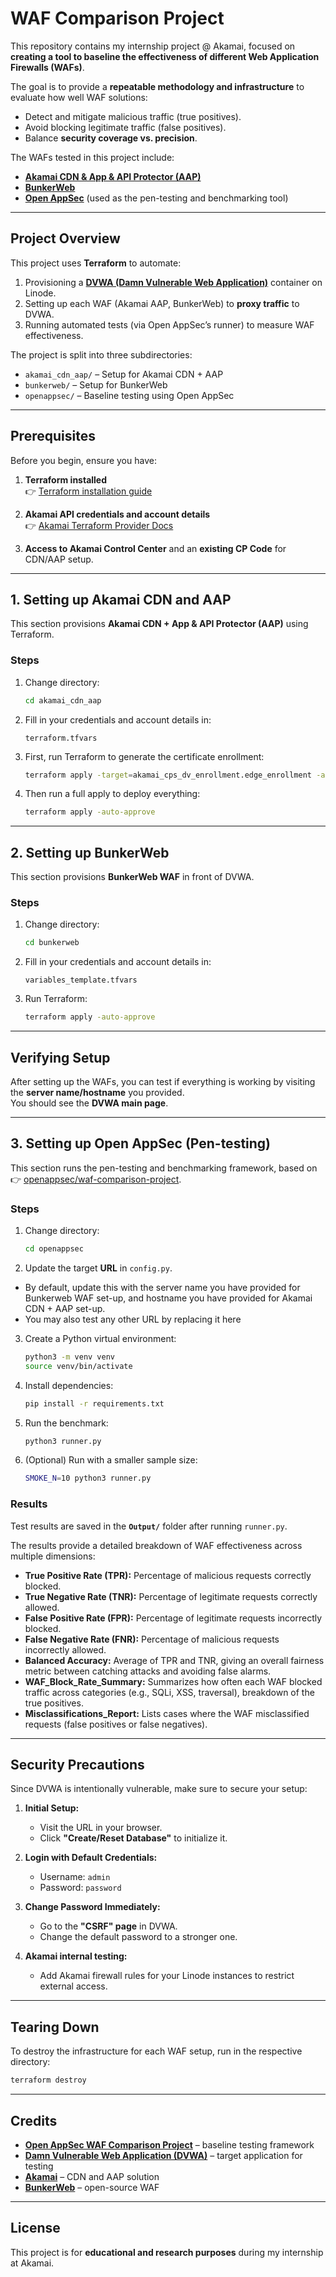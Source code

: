 # WAF Comparison Project

This repository contains my internship project @ Akamai, focused on **creating a tool to baseline the effectiveness of different Web Application Firewalls (WAFs)**.  

The goal is to provide a **repeatable methodology and infrastructure** to evaluate how well WAF solutions:  
- Detect and mitigate malicious traffic (true positives).  
- Avoid blocking legitimate traffic (false positives).  
- Balance **security coverage vs. precision**.  

The WAFs tested in this project include:  
- [**Akamai CDN & App & API Protector (AAP)**](https://www.akamai.com/)  
- [**BunkerWeb**](https://bunkerweb.io/)  
- [**Open AppSec**](https://www.openappsec.io/) (used as the pen-testing and benchmarking tool)  

---

## Project Overview

This project uses **Terraform** to automate:  
1. Provisioning a [**DVWA (Damn Vulnerable Web Application)**](https://github.com/digininja/DVWA) container on Linode.  
2. Setting up each WAF (Akamai AAP, BunkerWeb) to **proxy traffic** to DVWA.  
3. Running automated tests (via Open AppSec’s runner) to measure WAF effectiveness.  

The project is split into three subdirectories:  
- `akamai_cdn_aap/` – Setup for Akamai CDN + AAP  
- `bunkerweb/` – Setup for BunkerWeb  
- `openappsec/` – Baseline testing using Open AppSec  

---

## Prerequisites

Before you begin, ensure you have:

1. **Terraform installed**  
   👉 [Terraform installation guide](https://www.linode.com/docs/guides/how-to-build-your-infrastructure-using-terraform-and-linode/)

2. **Akamai API credentials and account details**  
   👉 [Akamai Terraform Provider Docs](https://techdocs.akamai.com/terraform/docs/overview)

3. **Access to Akamai Control Center** and an **existing CP Code** for CDN/AAP setup.

---

## 1. Setting up Akamai CDN and AAP

This section provisions **Akamai CDN + App & API Protector (AAP)** using Terraform.

### Steps

1. Change directory:
   ```bash
   cd akamai_cdn_aap
   ```

2. Fill in your credentials and account details in:
   ```
   terraform.tfvars
   ```

3. First, run Terraform to generate the certificate enrollment:
   ```bash
   terraform apply -target=akamai_cps_dv_enrollment.edge_enrollment -auto-approve
   ```

4. Then run a full apply to deploy everything:
   ```bash
   terraform apply -auto-approve
   ```
---

## 2. Setting up BunkerWeb

This section provisions **BunkerWeb WAF** in front of DVWA.

### Steps

1. Change directory:
   ```bash
   cd bunkerweb
   ```

2. Fill in your credentials and account details in:
   ```
   variables_template.tfvars
   ```

3. Run Terraform:
   ```bash
   terraform apply -auto-approve
   ```

---

## Verifying Setup

After setting up the WAFs, you can test if everything is working by visiting the **server name/hostname** you provided.  
You should see the **DVWA main page**.

---

## 3. Setting up Open AppSec (Pen-testing)

This section runs the pen-testing and benchmarking framework, based on  
👉 [openappsec/waf-comparison-project](https://github.com/openappsec/waf-comparison-project).

### Steps

1. Change directory:
   ```bash
   cd openappsec
   ```

2. Update the target **URL** in `config.py`.
- By default, update this with the server name you have provided for Bunkerweb WAF set-up, and hostname you have provided for Akamai CDN + AAP set-up.
- You may also test any other URL by replacing it here

3. Create a Python virtual environment:
   ```bash
   python3 -m venv venv
   source venv/bin/activate
   ```

4. Install dependencies:
   ```bash
   pip install -r requirements.txt
   ```

5. Run the benchmark:
   ```bash
   python3 runner.py
   ```

6. (Optional) Run with a smaller sample size:
   ```bash
   SMOKE_N=10 python3 runner.py
   ```

### Results
Test results are saved in the **`Output/`** folder after running `runner.py`.

The results provide a detailed breakdown of WAF effectiveness across multiple dimensions:

- **True Positive Rate (TPR):** Percentage of malicious requests correctly blocked.  
- **True Negative Rate (TNR):** Percentage of legitimate requests correctly allowed.  
- **False Positive Rate (FPR):** Percentage of legitimate requests incorrectly blocked.  
- **False Negative Rate (FNR):** Percentage of malicious requests incorrectly allowed.  
- **Balanced Accuracy:** Average of TPR and TNR, giving an overall fairness metric between catching attacks and avoiding false alarms.  
- **WAF_Block_Rate_Summary:** Summarizes how often each WAF blocked traffic across categories (e.g., SQLi, XSS, traversal), breakdown of the true positives.
- **Misclassifications_Report:** Lists cases where the WAF misclassified requests (false positives or false negatives).
---

## Security Precautions

Since DVWA is intentionally vulnerable, make sure to secure your setup:

1. **Initial Setup:**  
   - Visit the URL in your browser.  
   - Click **"Create/Reset Database"** to initialize it.  

2. **Login with Default Credentials:**  
   - Username: `admin`  
   - Password: `password`  

3. **Change Password Immediately:**  
   - Go to the **"CSRF" page** in DVWA.  
   - Change the default password to a stronger one.  

4. **Akamai internal testing:**  
   - Add Akamai firewall rules for your Linode instances to restrict external access.  

---

## Tearing Down

To destroy the infrastructure for each WAF setup, run in the respective directory:

```bash
terraform destroy
```

---

## Credits

- [**Open AppSec WAF Comparison Project**](https://github.com/openappsec/waf-comparison-project) – baseline testing framework  
- [**Damn Vulnerable Web Application (DVWA)**](https://github.com/digininja/DVWA) – target application for testing  
- [**Akamai**](https://www.akamai.com/) – CDN and AAP solution  
- [**BunkerWeb**](https://bunkerweb.io/) – open-source WAF  

---

## License

This project is for **educational and research purposes** during my internship at Akamai.  

